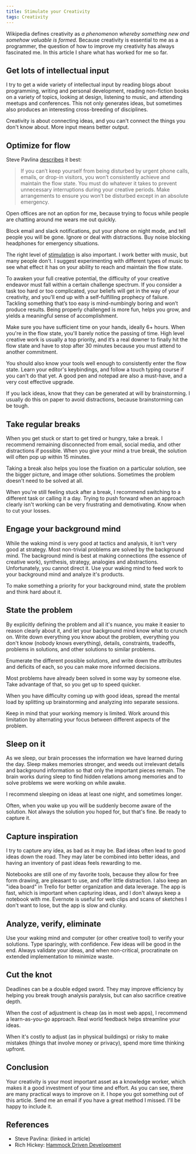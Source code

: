 ```yaml
---
title: Stimulate your Creativity
tags: Creativity
---
```


Wikipedia defines creativity as _a phenomenon whereby something new and somehow valuable is formed._
Because creativity is essential to me as a programmer, the question of how to improve my creativity has always fascinated me.
In this article I share what has worked for me so far.

<!-- more -->
## Get lots of intellectual input
I try to get a wide variety of intellectual input by reading blogs about programming, writing and personal development, reading non-fiction books on a variety of topics, looking at design, listening to music, and attending meetups and conferences. This not only generates ideas, but sometimes also produces an interesting cross-breeding of disciplines.

Creativity is about connecting ideas, and you can't connect the things you don't know about.
More input means better output.


## Optimize for flow

Steve Pavlina [describes](https://www.stevepavlina.com/blog/2007/01/7-rules-for-maximizing-your-creative-output/) it best:

> If you can’t keep yourself from being disturbed by urgent phone calls, emails, or drop-in visitors, you won’t consistently achieve and maintain the flow state. You must do whatever it takes to prevent unnecessary interruptions during your creative periods. Make arrangements to ensure you won’t be disturbed except in an absolute emergency.

Open offices are not an option for me, because trying to focus while people are chatting around me wears me out quickly.

Block email and slack notifications, put your phone on night mode, and tell people you will be gone. Ignore or deal with distractions. Buy noise blocking headphones for emergency situations.

The right level of [stimulation](https://www.stevepavlina.com/blog/2014/12/stimulation/) is also important.
I work better with music, but many people don't. I suggest experimenting with different types of music to see what effect it has on your ability to reach and maintain the flow state.

To awaken your full creative potential, the difficulty of your creative endeavor must fall within a certain challenge spectrum. If you consider a task too hard or too complicated, your beliefs will get in the way of your creativity, and you’ll end up with a self-fulfilling prophecy of failure.  Tackling something that’s too easy is mind-numbingly boring and won’t produce results. Being properly challenged is more fun, helps you grow, and yields a meaningful sense of accomplishment.

Make sure you have sufficient time on your hands, ideally 6+ hours.
When you're in the flow state, you'll barely notice the passing of time.
High level creative work is usually a top priority, and it’s a real downer to finally hit the flow state and have to stop after 30 minutes because you must attend to another commitment.

You should also know your tools well enough to consistently enter the flow state.
Learn your editor's keybindings, and follow a touch typing course if you can't do that yet.
A good pen and notepad are also a must-have, and a very cost effective upgrade.

If you lack ideas, know that they can be generated at will by brainstorming.
I usually do this on paper to avoid distractions, because brainstorming can be tough.


## Take regular breaks
When you get stuck or start to get tired or hungry, take a break.
I recommend remaining disconnected from email, social media, and other distractions if possible. When you give your mind a true break, the solution will often pop up within 15 minutes.

Taking a break also helps you lose the fixation on a particular solution, see the bigger picture, and image other solutions. Sometimes the problem doesn't need to be solved at all.

When you're still feeling stuck after a break, I recommend switching to a different task or calling it a day. Trying to push forward when an approach clearly isn't working can be very frustrating and demotivating. Know when to cut your losses.

## Engage your background mind
While the waking mind is very good at tactics and analysis, it isn't very good at strategy.
Most non-trivial problems are solved by the background mind. The background mind is best at making connections (the essence of creative work), synthesis, strategy, analogies and abstractions.
Unfortunately, you cannot direct it.
Use your waking mind to feed work to your background mind and analyze it's products.

To make something a priority for your background mind, state the problem and think hard about it.


## State the problem
By explicitly defining the problem and all it's nuance, you make it easier to reason clearly about it, and let your background mind know what to crunch on.
Write down everything you know about the problem, everything you don't know (nobody knows everything), details, constraints, tradeoffs, problems in solutions, and other solutions to similar problems.

Enumerate the different possible solutions, and write down the attributes and deficits of each, so you can make more informed decisions.

Most problems have already been solved in some way by someone else.
Take advantage of that, so you get up to speed quicker.

When you have difficulty coming up with good ideas, spread the mental load by splitting up brainstorming and analyzing into separate sessions.

Keep in mind that your working memory is limited.
Work around this limitation by alternating your focus between different aspects of the problem.



## Sleep on it

As we sleep, our brain processes the information we have learned during the day.
Sleep makes memories stronger, and weeds out irrelevant details and background information so that only the important pieces remain. The brain works during sleep to find hidden relations among memories and to solve problems we were working on while awake.

I recommend sleeping on ideas at least one night, and sometimes longer.

Often, when you wake up you will be suddenly become aware of the solution.
Not always the solution you hoped for, but that's fine.
Be ready to capture it.



## Capture inspiration
I try to capture any idea, as bad as it may be.
Bad ideas often lead to good ideas down the road.
They may later be combined into better ideas, and having an inventory of past ideas feels rewarding to me.

Notebooks are still one of my favorite tools, because they allow for free form drawing, are pleasant to use, and offer little distraction.
I also keep an "idea board" in Trello for better organization and data leverage. The app is fast, which is important when capturing ideas, and I don't always keep a notebook with me.
Evernote is useful for web clips and scans of sketches I don't want to lose, but the app is slow and clunky.

## Analyze, verify, eliminate

Use your waking mind and computer (or other creative tool) to verify your solutions.
Type sparingly, with confidence.
Few ideas will be good in the end.
Always validate your ideas, and when non-critical, procratinate on extended implementation to minimize waste.


## Cut the knot

Deadlines can be a double edged sword.
They may improve efficiency by helping you break trough analysis paralysis, but can also sacrifice creative depth.

When the cost of adjustment is cheap (as in most web apps), I recommend a learn-as-you-go approach.
Real world feedback helps streamline your ideas.

When it's costly to adjust (as in physical buildings) or risky to make mistakes (things that involve money or privacy), spend more time thinking upfront.


## Conclusion
Your creativity is your most important asset as a knowledge worker, which makes it a good investment of your time and effort.
As you can see, there are many practical ways to improve on it.
I hope you got something out of this article. Send me an email if you have a great method I missed. I'll be happy to include it.


## References
- Steve Pavlina: (linked in article)
- Rich Hickey: [Hammock Driven Development](https://github.com/matthiasn/talk-transcripts/blob/master/Hickey_Rich/HammockDrivenDev.md)

